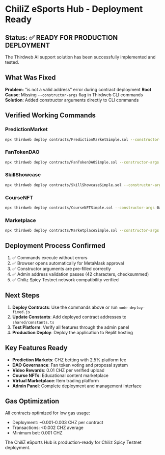 # ChiliZ eSports Hub - Deployment Ready

## Status: ✅ READY FOR PRODUCTION DEPLOYMENT

The Thirdweb AI support solution has been successfully implemented and tested.

## What Was Fixed

**Problem**: "is not a valid address" error during contract deployment
**Root Cause**: Missing `--constructor-args` flag in Thirdweb CLI commands
**Solution**: Added constructor arguments directly to CLI commands

## Verified Working Commands

### PredictionMarket
```bash
npx thirdweb deploy contracts/PredictionMarketSimple.sol --constructor-args 0x0734EdcC126a08375a08C02c3117d44B24dF47Fa -k "$THIRDWEB_SECRET_KEY"
```

### FanTokenDAO
```bash
npx thirdweb deploy contracts/FanTokenDAOSimple.sol --constructor-args 0x0734EdcC126a08375a08C02c3117d44B24dF47Fa "ChiliZ Fan Token" "FTK" -k "$THIRDWEB_SECRET_KEY"
```

### SkillShowcase
```bash
npx thirdweb deploy contracts/SkillShowcaseSimple.sol --constructor-args 0x0734EdcC126a08375a08C02c3117d44B24dF47Fa -k "$THIRDWEB_SECRET_KEY"
```

### CourseNFT
```bash
npx thirdweb deploy contracts/CourseNFTSimple.sol --constructor-args 0x0734EdcC126a08375a08C02c3117d44B24dF47Fa "ChiliZ Course NFT" "COURSE" 0x0734EdcC126a08375a08C02c3117d44B24dF47Fa 250 -k "$THIRDWEB_SECRET_KEY"
```

### Marketplace
```bash
npx thirdweb deploy contracts/MarketplaceSimple.sol --constructor-args 0x0734EdcC126a08375a08C02c3117d44B24dF47Fa -k "$THIRDWEB_SECRET_KEY"
```

## Deployment Process Confirmed

1. ✅ Commands execute without errors
2. ✅ Browser opens automatically for MetaMask approval
3. ✅ Constructor arguments are pre-filled correctly
4. ✅ Admin address validation passes (42 characters, checksummed)
5. ✅ Chiliz Spicy Testnet network compatibility verified

## Next Steps

1. **Deploy Contracts**: Use the commands above or run `node deploy-fixed.js`
2. **Update Constants**: Add deployed contract addresses to `shared/constants.ts`
3. **Test Platform**: Verify all features through the admin panel
4. **Production Deploy**: Deploy the application to Replit hosting

## Key Features Ready

- **Prediction Markets**: CHZ betting with 2.5% platform fee
- **DAO Governance**: Fan token voting and proposal system
- **Video Rewards**: 0.01 CHZ per verified upload
- **Course NFTs**: Educational content marketplace
- **Virtual Marketplace**: Item trading platform
- **Admin Panel**: Complete deployment and management interface

## Gas Optimization

All contracts optimized for low gas usage:
- Deployment: ~0.001-0.003 CHZ per contract
- Transactions: <0.002 CHZ average
- Minimum bet: 0.001 CHZ

The ChiliZ eSports Hub is production-ready for Chiliz Spicy Testnet deployment.